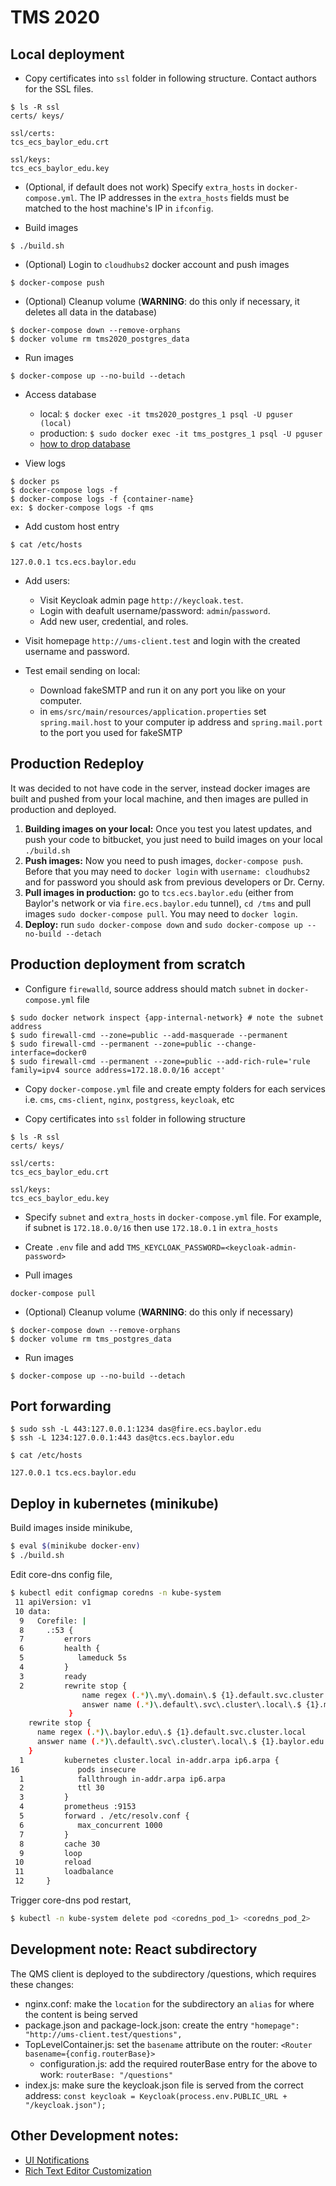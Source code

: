 # TMS 2020

## Local deployment

- Copy certificates into `ssl` folder in following structure. Contact authors for the SSL files.

```
$ ls -R ssl
certs/ keys/

ssl/certs:
tcs_ecs_baylor_edu.crt

ssl/keys:
tcs_ecs_baylor_edu.key
```

- (Optional, if default does not work) Specify `extra_hosts` in `docker-compose.yml`. The IP addresses in the `extra_hosts` fields must be matched to the host machine's IP in `ifconfig`.

- Build images

```
$ ./build.sh
```

- (Optional) Login to `cloudhubs2` docker account and push images 

```
$ docker-compose push
```

- (Optional) Cleanup volume (**WARNING**: do this only if necessary, it deletes all data in the database)

```
$ docker-compose down --remove-orphans
$ docker volume rm tms2020_postgres_data
```

- Run images

```
$ docker-compose up --no-build --detach
```

- Access database

    - local: ```$ docker exec -it tms2020_postgres_1 psql -U pguser (local)```
    - production: ```$ sudo docker exec -it tms_postgres_1 psql -U pguser```
    - [how to drop database](doc/Database-Drop.md)

- View logs

```
$ docker ps
$ docker-compose logs -f
$ docker-compose logs -f {container-name}
ex: $ docker-compose logs -f qms
```

- Add custom host entry

```
$ cat /etc/hosts

127.0.0.1 tcs.ecs.baylor.edu
```

- Add users:
    - Visit Keycloak admin page `http://keycloak.test`. 
    - Login with deafult username/password: `admin`/`password`. 
    - Add new user, credential, and roles.
    
- Visit homepage `http://ums-client.test` and login with the created username and password.

- Test email sending on local:
    - Download fakeSMTP and run it on any port you like on your computer.
    - in `ems/src/main/resources/application.properties` set `spring.mail.host` to your computer ip address and `spring.mail.port` to the port you used for fakeSMTP

## Production Redeploy

It was decided to not have code in the server, instead docker images are built and pushed from your local machine, and then images are pulled in production and deployed.

1. **Building images on your local:** Once you test you latest updates, and push your code to bitbucket, you just need to build images on your local `./build.sh`
2. **Push images:** Now you need to push images, `docker-compose push`. Before that you may need to `docker login` with `username: cloudhubs2` and for password you should ask from previous developers or Dr. Cerny.
3. **Pull images in production:** go to `tcs.ecs.baylor.edu` (either from Baylor's network or via `fire.ecs.baylor.edu` tunnel), `cd /tms` and pull images `sudo docker-compose pull`. You may need to `docker login`.
4. **Deploy:** run `sudo docker-compose down` and `sudo docker-compose up --no-build --detach`

## Production deployment from scratch

- Configure `firewalld`, source address should match `subnet` in `docker-compose.yml` file

```
$ sudo docker network inspect {app-internal-network} # note the subnet address
$ sudo firewall-cmd --zone=public --add-masquerade --permanent
$ sudo firewall-cmd --permanent --zone=public --change-interface=docker0
$ sudo firewall-cmd --permanent --zone=public --add-rich-rule='rule family=ipv4 source address=172.18.0.0/16 accept'
```

- Copy `docker-compose.yml` file and create empty folders for each services i.e. `cms`, `cms-client`, `nginx`, `postgress`, `keycloak`, etc

- Copy certificates into `ssl` folder in following structure

```
$ ls -R ssl
certs/ keys/

ssl/certs:
tcs_ecs_baylor_edu.crt

ssl/keys:
tcs_ecs_baylor_edu.key
```

- Specify `subnet` and `extra_hosts` in `docker-compose.yml` file. For example, if subnet is `172.18.0.0/16` then use `172.18.0.1` in `extra_hosts`

- Create `.env` file and add `TMS_KEYCLOAK_PASSWORD=<keycloak-admin-password>`

- Pull images

```
docker-compose pull
```

- (Optional) Cleanup volume (**WARNING**: do this only if necessary)

```
$ docker-compose down --remove-orphans
$ docker volume rm tms_postgres_data
```

- Run images

```
$ docker-compose up --no-build --detach
```

## Port forwarding

```
$ sudo ssh -L 443:127.0.0.1:1234 das@fire.ecs.baylor.edu
$ ssh -L 1234:127.0.0.1:443 das@tcs.ecs.baylor.edu
```

```
$ cat /etc/hosts

127.0.0.1 tcs.ecs.baylor.edu
```

## Deploy in kubernetes (minikube)

Build images inside minikube,

```bash
$ eval $(minikube docker-env)
$ ./build.sh
```

Edit core-dns config file,
```bash
$ kubectl edit configmap coredns -n kube-system
 11 apiVersion: v1
 10 data:
  9   Corefile: |
  8     .:53 {
  7         errors
  6         health {
  5            lameduck 5s
  4         }
  3         ready
  2         rewrite stop {
                name regex (.*)\.my\.domain\.$ {1}.default.svc.cluster.local
                answer name (.*)\.default\.svc\.cluster\.local\.$ {1}.my.domain
             }  
    rewrite stop {
      name regex (.*)\.baylor.edu\.$ {1}.default.svc.cluster.local
      answer name (.*)\.default\.svc\.cluster\.local\.$ {1}.baylor.edu
    }  
  1         kubernetes cluster.local in-addr.arpa ip6.arpa {
16             pods insecure
  1            fallthrough in-addr.arpa ip6.arpa
  2            ttl 30
  3         }
  4         prometheus :9153
  5         forward . /etc/resolv.conf {
  6            max_concurrent 1000
  7         }
  8         cache 30
  9         loop
 10         reload
 11         loadbalance
 12     }
```

Trigger core-dns pod restart,
```bash
$ kubectl -n kube-system delete pod <coredns_pod_1> <coredns_pod_2>
```

## Development note: React subdirectory

The QMS client is deployed to the subdirectory /questions, which requires these changes:

* nginx.conf: make the `location` for the subdirectory an `alias` for where the content is being served
* package.json and package-lock.json: create the entry `"homepage": "http://ums-client.test/questions",`
* TopLevelContainer.js: set the `basename` attribute on the router: `<Router basename={config.routerBase}>`
  * configuration.js: add the required routerBase entry for the above to work: `routerBase: "/questions"`
* index.js: make sure the keycloak.json file is served from the correct address: `const keycloak = Keycloak(process.env.PUBLIC_URL + "/keycloak.json");`

## Other Development notes:

* [UI Notifications](doc/UI_Notifications.md)
* [Rich Text Editor Customization](doc/Rich-Text-Editor.md)
